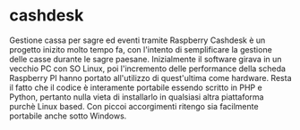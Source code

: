 # cashdesk
Gestione cassa per sagre ed eventi tramite Raspberry
Cashdesk è un progetto inizito molto tempo fa, con l'intento di semplificare la gestione delle casse durante le sagre paesane.
Inizialmente il software girava in un vecchio PC con SO Linux, poi l'incremento delle performance della scheda Raspberry PI hanno portato all'utilizzo di quest'ultima come hardware.
Resta il fatto che il codice è interamente portabile essendo scritto in PHP e Python, pertanto nulla vieta di installarlo in qualsiasi altra piattaforma purchè Linux based. Con piccoi accorgimenti ritengo sia facilmente portabile anche sotto Windows.

